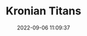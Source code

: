 ---
date: 2022-09-06 11:09:37
title: 'Kronian Titans'	
tags: [free, PC, 2D fighter, 2.5D]
price: Free	
img: https://i.imgur.com/4212VDX.png
link: https://oddgeargames.itch.io/kronian-titans	
discord: https://discord.gg/CWjWfC9K9T	
twitter: https://twitter.com/panthavma
---